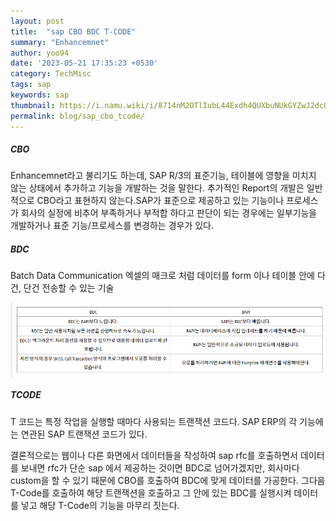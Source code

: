 ```yaml
---
layout: post
title:  "sap CBO BDC T-CODE"
summary: "Enhancemnet"
author: yoo94
date: '2023-05-21 17:35:23 +0530'
category: TechMisc
tags: sap
keywords: sap
thumbnail: https://i.namu.wiki/i/8714nM2OTlIubL44Exdh4QUXbuNUkGYZwJ2dc0kPkwtjBo85ZgCst0OmlfHM1kvsUNAx6rqjD4j1J7Plv1BgdA.svg
permalink: blog/sap_cbo_tcode/
---
```


##### CBO
Enhancemnet라고 불리기도 하는데, SAP R/3의 표준기능, 테이블에 영향을 미치지 않는 상태에서 추가하고 기능을 개발하는 것을 말한다. 추가적인 Report의 개발은 일반적으로 CBO라고 표현하지 않는다.SAP가 표준으로 제공하고 있는 기능이나 프로세스가 회사의 실정에 비추어 부족하거나 부적합 하다고 판단이 되는 경우에는 일부기능을 개발하거나 표준 기능/프로세스를 변경하는 경우가 있다.

##### BDC
Batch Data Communication 엑셀의 매크로 처럼 데이터를 form 이나 테이블 안에 다건, 단건 전송할 수 있는 기술

<div style="display: flex; justify-content: center;">
  <img src="/blog/postImg/Pasted image 20240312130753.png" alt="Pasted image 20240312130753.png" style="max-width:100%;; height:70%;">
</div>

##### TCODE
T 코드는 특정 작업을 실행할 때마다 사용되는 트랜잭션 코드다. SAP ERP의 각 기능에는 연관된 SAP 트랜잭션 코드가 있다.

결론적으로는 웹이나 다른 화면에서 데이터들을 작성하여 sap rfc를 호출하면서 데이터를 보내면
rfc가 단순 sap 에서 제공하는 것이면 BDC로 넘어가겠지만, 회사마다 custom을 할 수 있기 때문에 CBO를 호출하여 BDC에 맞게 데이터를 가공한다. 그다음 T-Code를 호출하여 해당 트랜잭션을 호출하고 그 안에 있는 BDC를 실행시켜 데이터를 넣고 해당 T-Code의 기능을 마무리 짓는다.
